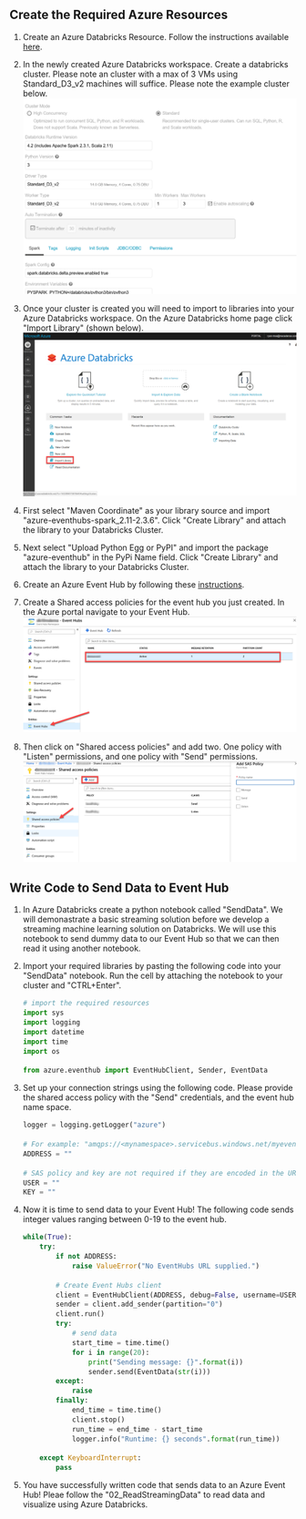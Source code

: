 

## Create the Required Azure Resources

1. Create an Azure Databricks Resource. Follow the instructions available [here](https://docs.microsoft.com/en-us/azure/azure-databricks/quickstart-create-databricks-workspace-portal).  
1. In the newly created Azure Databricks workspace. Create a databricks cluster. Please note an cluster with a max of 3 VMs using Standard_D3_v2 machines will suffice. Please note the example cluster below.   
![](./imgs/01_databricks_cluster.png)

1. Once your cluster is created you will need to import to libraries into your Azure Databricks workspace. On the Azure Databricks home page click "Import Library" (shown below).    
![](./imgs/02_import_lib.png)

1. First select "Maven Coordinate" as your library source and import "azure-eventhubs-spark_2.11-2.3.6". Click "Create Library" and attach the library to your Databricks Cluster.  

1. Next select "Upload Python Egg or PyPI" and import the package "azure-eventhub" in the PyPi Name field. Click "Create Library" and attach the library to your Databricks Cluster.  

1. Create an Azure Event Hub by following these [instructions](https://docs.microsoft.com/en-us/azure/event-hubs/event-hubs-create).  
 
1. Create a Shared access policies for the event hub you just created. In the Azure portal navigate to your Event Hub.  
![](./imgs/03_event_hub.png)

1. Then click on "Shared access policies" and add two. One policy with "Listen" permissions, and one policy with "Send" permissions.  
![](./imgs/04_event_hub_sas.png)

## Write Code to Send Data to Event Hub 

1. In Azure Databricks create a python notebook called "SendData". We will demonastrate a basic streaming solution before we develop a streaming machine learning solution on Databricks. We will use this notebook to send dummy data to our Event Hub so that we can then read it using another notebook. 

1. Import your required libraries by pasting the following code into your "SendData" notebook. Run the cell by attaching the notebook to your cluster and "CTRL+Enter". 
    ```python
    # import the required resources
    import sys
    import logging
    import datetime
    import time
    import os

    from azure.eventhub import EventHubClient, Sender, EventData
    ```

1. Set up your connection strings using the following code. Please provide the shared access policy with the "Send" credentials, and the event hub name space.       
    ```python
    logger = logging.getLogger("azure")

    # For example: "amqps://<mynamespace>.servicebus.windows.net/myeventhub"
    ADDRESS = ""

    # SAS policy and key are not required if they are encoded in the URL
    USER = ""
    KEY = ""
    ```

1. Now it is time to send data to your Event Hub! The following code sends integer values ranging between 0-19 to the event hub.  
    ```python 
    while(True):
        try:
            if not ADDRESS:
                raise ValueError("No EventHubs URL supplied.")

            # Create Event Hubs client
            client = EventHubClient(ADDRESS, debug=False, username=USER, password=KEY)
            sender = client.add_sender(partition="0")
            client.run()
            try:
                # send data
                start_time = time.time()
                for i in range(20):
                    print("Sending message: {}".format(i))
                    sender.send(EventData(str(i)))
            except:
                raise
            finally:
                end_time = time.time()
                client.stop()
                run_time = end_time - start_time
                logger.info("Runtime: {} seconds".format(run_time))

        except KeyboardInterrupt:
            pass

    ```

1. You have successfully written code that sends data to an Azure Event Hub! Pleae follow the "02_ReadStreamingData" to read data and visualize using Azure Databricks.  